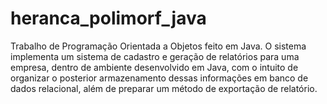 # heranca_polimorf_java
Trabalho de Programação Orientada a Objetos feito em Java. O sistema implementa um sistema de cadastro e geração de relatórios para uma empresa, dentro de ambiente desenvolvido em Java, com o intuito de organizar o posterior armazenamento dessas informações em banco de dados relacional, além de preparar um método de exportação de relatório.
